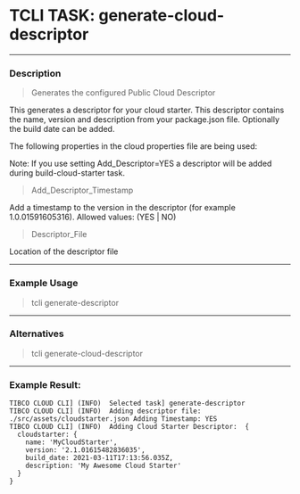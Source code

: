 # TCLI TASK: generate-cloud-descriptor

---
### Description
> Generates the configured Public Cloud Descriptor

This generates a descriptor for your cloud starter. This descriptor contains the name, version and description from your package.json file. Optionally the build date can be added.

The following properties in the cloud properties file are being used:

Note: If you use setting Add_Descriptor=YES a descriptor will be added during build-cloud-starter task.

> Add_Descriptor_Timestamp

Add a timestamp to the version in the descriptor (for example 1.0.01591605316). Allowed values: (YES | NO)

> Descriptor_File

Location of the descriptor file

---
### Example Usage
> tcli generate-descriptor

---
### Alternatives
> tcli generate-cloud-descriptor

---
### Example Result:

```console
TIBCO CLOUD CLI] (INFO)  Selected task] generate-descriptor 
TIBCO CLOUD CLI] (INFO)  Adding descriptor file: ./src/assets/cloudstarter.json Adding Timestamp: YES 
TIBCO CLOUD CLI] (INFO)  Adding Cloud Starter Descriptor:  {
  cloudstarter: {
    name: 'MyCloudStarter',
    version: '2.1.01615482836035',
    build_date: 2021-03-11T17:13:56.035Z,
    description: 'My Awesome Cloud Starter'
  }
} 
```
